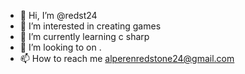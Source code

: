 - 👋 Hi, I’m @redst24
- 👀 I’m interested in creating games
- 🌱 I’m currently learning c sharp
- 💞️ I’m looking to  on .
- 📫 How to reach me alperenredstone24@gmail.com

<!---
redst24/redst24 is a ✨ special ✨ repository because its `README.md` (this file) appears on your GitHub profile.
You can click the Preview link to take a look at your changes.
--->
